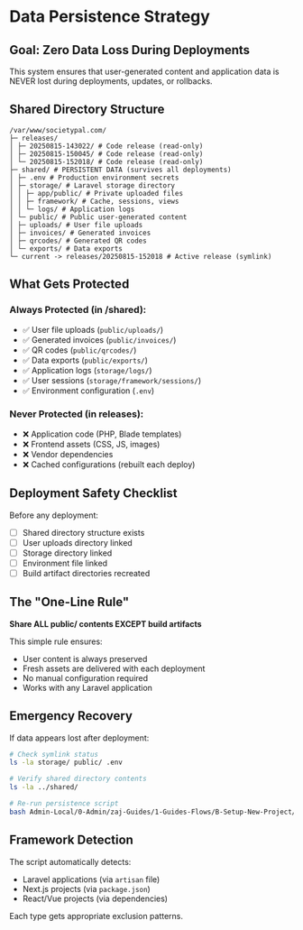 # Data Persistence Strategy

## Goal: Zero Data Loss During Deployments

This system ensures that user-generated content and application data is NEVER lost during deployments, updates, or rollbacks.

## Shared Directory Structure

```
/var/www/societypal.com/
├─ releases/
│ ├─ 20250815-143022/ # Code release (read-only)
│ ├─ 20250815-150045/ # Code release (read-only)
│ └─ 20250815-152018/ # Code release (read-only)
├─ shared/ # PERSISTENT DATA (survives all deployments)
│ ├─ .env # Production environment secrets
│ ├─ storage/ # Laravel storage directory
│ │ ├─ app/public/ # Private uploaded files
│ │ ├─ framework/ # Cache, sessions, views
│ │ └─ logs/ # Application logs
│ └─ public/ # Public user-generated content
│ ├─ uploads/ # User file uploads
│ ├─ invoices/ # Generated invoices
│ ├─ qrcodes/ # Generated QR codes
│ └─ exports/ # Data exports
└─ current -> releases/20250815-152018 # Active release (symlink)
```

## What Gets Protected

### Always Protected (in /shared):
- ✅ User file uploads (`public/uploads/`)
- ✅ Generated invoices (`public/invoices/`)
- ✅ QR codes (`public/qrcodes/`)
- ✅ Data exports (`public/exports/`)
- ✅ Application logs (`storage/logs/`)
- ✅ User sessions (`storage/framework/sessions/`)
- ✅ Environment configuration (`.env`)

### Never Protected (in releases):
- ❌ Application code (PHP, Blade templates)
- ❌ Frontend assets (CSS, JS, images)
- ❌ Vendor dependencies
- ❌ Cached configurations (rebuilt each deploy)

## Deployment Safety Checklist

Before any deployment:
- [ ] Shared directory structure exists
- [ ] User uploads directory linked
- [ ] Storage directory linked
- [ ] Environment file linked
- [ ] Build artifact directories recreated

## The "One-Line Rule"

**Share ALL public/ contents EXCEPT build artifacts**

This simple rule ensures:
- User content is always preserved
- Fresh assets are delivered with each deployment
- No manual configuration required
- Works with any Laravel application

## Emergency Recovery

If data appears lost after deployment:

```bash
# Check symlink status
ls -la storage/ public/ .env

# Verify shared directory contents
ls -la ../shared/

# Re-run persistence script
bash Admin-Local/0-Admin/zaj-Guides/1-Guides-Flows/B-Setup-New-Project/Phase-2-Pre-Deployment-Preparation/2-Files/Step-18-Files/link_persistent_dirs.sh "$(pwd)" "$(pwd)/../shared"
```

## Framework Detection

The script automatically detects:

- Laravel applications (via `artisan` file)
- Next.js projects (via `package.json`)
- React/Vue projects (via dependencies)

Each type gets appropriate exclusion patterns.